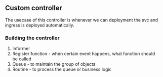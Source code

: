 ## Custom controller

The usecase of this controller is whenever we can deployment the svc and ingress is deployed automatically.

### Building the controller

1. Informer 
2. Register function - when certain event happens, what function should be called
3. Queue - to maintain the group of objects
4. Routine - to process the queue or business logic
